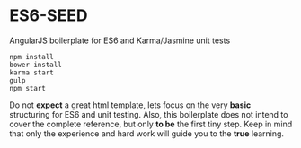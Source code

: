 # ES6-SEED

AngularJS boilerplate for ES6 and Karma/Jasmine unit tests


```
npm install
bower install
karma start
gulp
npm start
```


Do not **expect** a great html template, lets focus on the very **basic** structuring for ES6 and unit testing. Also, this boilerplate does not intend to cover the complete reference, but only **to be** the first tiny step. Keep in mind that only the experience and hard work will guide you to the **true** learning.
